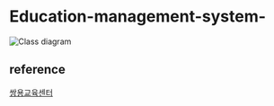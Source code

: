 # Education-management-system-

![Class diagram](https://user-images.githubusercontent.com/55774589/102747428-9dbbe880-43a3-11eb-810e-367d46d2c7ab.png)


## reference
[쌍용교육센터](https://www.sist.co.kr/index.do)
